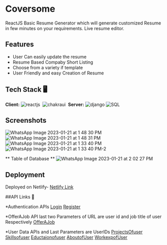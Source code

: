 
# Coversome

ReactJS Basic Resume Generator which will generate customized Resume in few minutes on your requirements.
Live resume editor.



## Features

- User Can easily update the resume
- Resume Based Compaby Short Listing
- Choose from a variety if template
- User Friendly and easy Creation of Resume


## Tech Stack 🖥️

**Client:** 
![reactjs](https://img.shields.io/badge/React-20232A?style=for-the-badge&logo=react&logoColor=61DAFB)&nbsp;
![chakraui](https://img.shields.io/badge/Chakra--UI-319795?style=for-the-badge&logo=chakra-ui&logoColor=white)&nbsp;
**Server:**
![django](https://img.shields.io/badge/Django-DjangoRest%20FrameWork-green)
![SQL](https://img.shields.io/badge/SQL-Postgresql-green)

## Screenshots

![WhatsApp Image 2023-01-21 at 1 48 30 PM](https://user-images.githubusercontent.com/97653340/213858860-81f71abb-a0bf-472e-bce1-ca8728cf44d7.jpeg)
![WhatsApp Image 2023-01-21 at 1 48 31 PM](https://user-images.githubusercontent.com/97653340/213858870-3599d965-4b8a-4f78-874c-517cd8e34ff2.jpeg)
![WhatsApp Image 2023-01-21 at 1 33 40 PM](https://user-images.githubusercontent.com/97653340/213857450-126b556e-c461-48d6-9e75-e911a34e6b97.jpeg)
![WhatsApp Image 2023-01-21 at 1 33 40 PM-2](https://user-images.githubusercontent.com/97653340/213858205-c954f067-1468-450b-ab21-163f4c628286.jpeg)

** Table of Database **
![WhatsApp Image 2023-01-21 at 2 02 27 PM](https://user-images.githubusercontent.com/97653340/213859037-49f09250-0f24-421a-a556-578706c99f70.jpeg)


## Deployment


Deployed on Netlify-
[Netlify Link](https://)


##API Links 🔗

*Authentication APIs
[Login](https://web-production-5470.up.railway.app/accounts/login/)
[Register](https://web-production-5470.up.railway.app/accounts/register/)

*OfferAJob API last two Parameters of URL are user id and job title of user Respectively
[OfferAJob](https://web-production-5470.up.railway.app/info_details/company_user/1/Backend%20Developer)

*User Data APIs and Last Parameters are UserIDs
[ProjectsOfuser](https://web-production-5470.up.railway.app/info_details/project/1)
[Skillsofuser](https://web-production-5470.up.railway.app/info_details/skill/1)
[Eductaionofuser](https://web-production-5470.up.railway.app/info_details/education/1)
[AboutofUser](https://web-production-5470.up.railway.app/info_details/about/1)
[WorkexpofUser](https://web-production-5470.up.railway.app/info_details/work/1)





